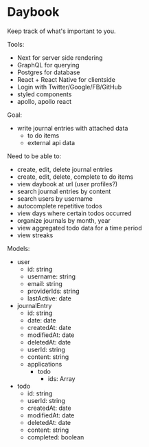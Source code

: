 # Daybook

Keep track of what's important to you.

Tools:

* Next for server side rendering
* GraphQL for querying
* Postgres for database
* React + React Native for clientside
* Login with Twitter/Google/FB/GitHub
* styled components
* apollo, apollo react

Goal:

* write journal entries with attached data
  * to do items
  * external api data

Need to be able to:

* create, edit, delete journal entries
* create, edit, delete, complete to do items
* view daybook at url (user profiles?)
* search journal entries by content
* search users by username
* autocomplete repetitive todos
* view days where certain todos occurred
* organize journals by month, year
* view aggregated todo data for a time period
* view streaks

Models:

* user
  * id: string
  * username: string
  * email: string
  * providerIds: string
  * lastActive: date
* journalEntry
  * id: string
  * date: date
  * createdAt: date
  * modifiedAt: date
  * deletedAt: date
  * userId: string
  * content: string
  * applications
    * todo
      * ids: Array<string>
* todo
  * id: string
  * userId: string
  * createdAt: date
  * modifiedAt: date
  * deletedAt: date
  * content: string
  * completed: boolean
